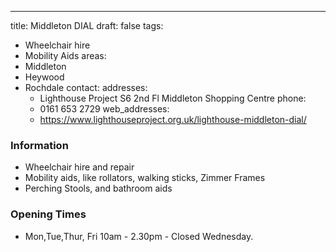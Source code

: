 ---
title: Middleton DIAL
draft: false
tags:
- Wheelchair hire
- Mobility Aids
areas:
- Middleton
- Heywood
- Rochdale
contact:
  addresses:
  - Lighthouse Project S6 2nd Fl Middleton Shopping Centre
  phone:
  - 0161 653 2729
  web_addresses:
  - https://www.lighthouseproject.org.uk/lighthouse-middleton-dial/

### Information
- Wheelchair hire and repair
- Mobility aids, like rollators, walking sticks, Zimmer Frames
- Perching Stools, and bathroom aids

### Opening Times
* Mon,Tue,Thur, Fri 10am - 2.30pm - Closed Wednesday.

